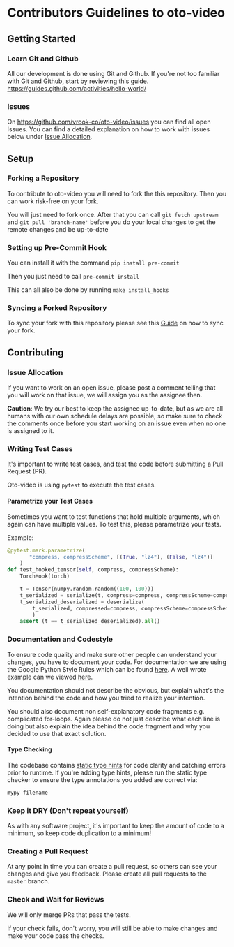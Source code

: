 # Contributors Guidelines to oto-video

## Getting Started

### Learn Git and Github

All our development is done using Git and Github. If you're not too familiar with Git and Github, start by reviewing this guide. <https://guides.github.com/activities/hello-world/>

### Issues

On <https://github.com/vrook-co/oto-video/issues> you can find all open Issues. You can find a detailed explanation on how to work with issues below under [Issue Allocation](#issue-allocation).

## Setup

### Forking a Repository

To contribute to oto-video you will need to fork the this repository.
Then you can work risk-free on your fork.

You will just need to fork once. After that you can call `git fetch upstream` and `git pull 'branch-name'` before you do your local changes to get the remote changes and be up-to-date

### Setting up Pre-Commit Hook

You can install it with the command `pip install pre-commit`

Then you just need to call `pre-commit install`

This can all also be done by running `make install_hooks`

### Syncing a Forked Repository

To sync your fork with this repository please see this [Guide](https://help.github.com/articles/syncing-a-fork/) on how to sync your fork.

## Contributing

### Issue Allocation

If you want to work on an open issue, please post a comment telling that you will work on that issue, we will assign you as the assignee then.

**Caution**: We try our best to keep the assignee up-to-date, but as we are all humans with our own schedule delays are possible, so make sure to check the comments once before you start working on an issue even when no one is assigned to it.

### Writing Test Cases

It's important to write test cases, and test the code before submitting a Pull Request (PR).

Oto-video is using `pytest` to execute the test cases.

#### Parametrize your Test Cases

Sometimes you want to test functions that hold multiple arguments, which again can have multiple values. To test this, please parametrize your tests.

Example:

```python
@pytest.mark.parametrize(
       "compress, compressScheme", [(True, "lz4"), (False, "lz4")]
    )
def test_hooked_tensor(self, compress, compressScheme):
    TorchHook(torch)

    t = Tensor(numpy.random.random((100, 100)))
    t_serialized = serialize(t, compress=compress, compressScheme=compressScheme)
    t_serialized_deserialized = deserialize(
        t_serialized, compressed=compress, compressScheme=compressScheme
        )
    assert (t == t_serialized_deserialized).all()
```
### Documentation and Codestyle

To ensure code quality and make sure other people can understand your changes, you have to document your code. For documentation we are using the Google Python Style Rules which can be found [here](https://github.com/google/styleguide/blob/gh-pages/pyguide.md). A well wrote example can we viewed [here](https://sphinxcontrib-napoleon.readthedocs.io/en/latest/example_google.html).

You documentation should not describe the obvious, but explain what's the intention behind the code and how you tried to realize your intention.

You should also document non self-explanatory code fragments e.g. complicated for-loops. Again please do not just describe what each line is doing but also explain the idea behind the code fragment and why you decided to use that exact solution.

#### Type Checking

The codebase contains [static type hints](https://docs.python.org/3/library/typing.html) for code clarity and catching errors prior to runtime. If you're adding type hints, please run the static type checker to ensure the type annotations you added are correct via:

```bash
mypy filename
```

### Keep it DRY (Don't repeat yourself)

As with any software project, it's important to keep the amount of code to a minimum, so keep code duplication to a minimum!

### Creating a Pull Request

At any point in time you can create a pull request, so others can see your changes and give you feedback.
Please create all pull requests to the `master` branch.

### Check and Wait for Reviews

We will only merge PRs that pass the tests.

If your check fails, don't worry, you will still be able to make changes and make your code pass the checks.

